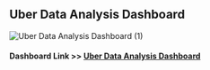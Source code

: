 ## Uber Data Analysis Dashboard

![Uber Data Analysis Dashboard (1)](https://github.com/Mh-Habib7/DataAnalytics-Profile/assets/121312917/25b568ee-993b-4cef-8563-a81d2095625f)

#### Dashboard Link >>   [Uber Data Analysis Dashboard](https://public.tableau.com/app/profile/muhammad.habib1751/viz/UberDataAnalysisDashboard/UberDataAnalysisDashboard?publish=yes)
